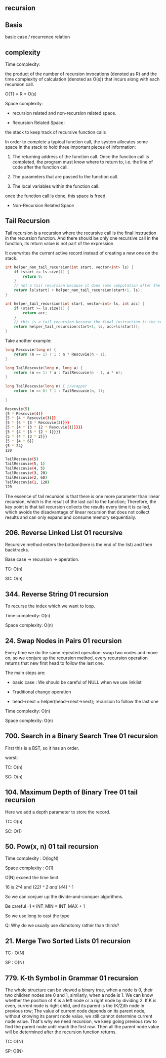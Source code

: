 ## recursion

## Basis

basic case / recurrence relation

## complexity

Time complexity:

the product of the number of recursion invocations (denoted as R) and the time complexity of calculation (denoted as O(s)) that incurs along with each recursion call.

O(T) = R * O(s)

Space complexity:

- recursion related and non-recursion related space.

- Recursion Related Space:

the stack to keep track of recursive function calls

In order to complete a typical function call, the system allocates some space in the stack to hold three important pieces of information:

1. The returning address of the function call. Once the function call is completed, the program must know where to return to, i.e. the line of code after the function call.

2. The parameters that are passed to the function call. 

3. The local variables within the function call.

once the function call is done, this space is freed. 

- Non-Recursion Related Space

## Tail Recursion

Tail recursion is a recursion where the recursive call is the final instruction in the recursion function. And there should be only one recursive call in the function,
its return value is not part of the expression. 

It overwrites the current active record instead of creating a new one on the stack.

```cpp
int helper_non_tail_recursion(int start, vector<int> ls) {
    if (start >= ls.size()) {
        return 0;
    }
    // not a tail recursion because it does some computation after the recursive call returned.
    return ls[start] + helper_non_tail_recursion(start+1, ls);
}

int helper_tail_recursion(int start, vector<int> ls, int acc) {
    if (start >= ls.size()) {
        return acc;
    }
    // this is a tail recursion because the final instruction is the recursive call.
    return helper_tail_recursion(start+1, ls, acc+ls[start]);
}

```

Take another example:

```cpp
long Rescuvie(long n) {
    return (n == 1) ? 1 : n * Rescuvie(n - 1);
}
```

```cpp
long TailRescuvie(long n, long a) {
    return (n == 1) ? a : TailRescuvie(n - 1, a * n);
}
 
long TailRescuvie(long n) { //wrapper 
    return (n == 0) ? 1 : TailRescuvie(n, 1);
 
}
```

```bash
Rescuvie(5)
{5 * Rescuvie(4)}
{5 * {4 * Rescuvie(3)}}
{5 * {4 * {3 * Rescuvie(2)}}}
{5 * {4 * {3 * {2 * Rescuvie(1)}}}}
{5 * {4 * {3 * {2 * 1}}}}
{5 * {4 * {3 * 2}}}
{5 * {4 * 6}}
{5 * 24}
120
```

```bash
TailRescuvie(5)
TailRescuvie(5, 1)
TailRescuvie(4, 5)
TailRescuvie(3, 20)
TailRescuvie(2, 60)
TailRescuvie(1, 120)
120
```

The essence of tail recursion is that there is one more parameter than linear recursion, which is the result of the last call to the function;
Therefore, the key point is that tail recursion collects the results every time it is called, which avoids the disadvantage of linear recursion that does not collect results and can only expand and consume memory sequentially.


## 206. Reverse Linked List 01 recursive

Recursive method enters the bottom(here is the end of the list) and then backtracks.

Base case -> recursion -> operation.

TC: O(n)

SC: O(n)

## 344. Reverse String 01 recursion

To recurse the index which we want to loop.

Time complexity: O(n)

Space complexity: O(n)

## 24. Swap Nodes in Pairs 01 recursion

Every time we do the same repeated operation: swap two nodes and move on, so we conjure up the recursion method, every recursion operation returns that new first head to follow the last one.

The main steps are:

- basic case : We should be careful of NULL when we use linklist

- Traditional change operation

- head->next = helper(head->next->next);  recursion to follow the last one

Time complexity: O(n)

Space complexity: O(n)

## 700. Search in a Binary Search Tree 01 recursion

First this is a BST, so it has an order.

worst:

TC: O(n)

SC: O(n)

## 104. Maximum Depth of Binary Tree 01 tail recursion

Here we add a depth parameter to store the record.

TC: O(n)

SC: O(1)

## 50. Pow(x, n) 01 tail recursion

Time complexity : O(logN)

Space complexity : O(1)

O(N) exceed the time limit 

16 is 2^4 and (2*2) ^ 2 and (4*4) ^ 1

So we can conjuer up the divide-and-conquer algorithms.

Be careful -1 * INT_MIN = INT_MAX + 1

So we use long to cast the type

Q:  Why do we usually use dichotomy rather than thirds?

## 21. Merge Two Sorted Lists 01 recursion

TC : O(N)

SP : O(N)

## 779. K-th Symbol in Grammar 01 recursion 

The whole structure can be viewed a binary tree, when a node is 0, their two children nodes are 0 and 1, similarly, when a node is 1. We can know whether the position of K is a left node or a right node by dividing 2. If K is even, current node is right child, and its parent is the (K/2)th node in previous row;
The value of current node depends on its parent node, without knowing its parent node value, we still cannot determine current node value. That's why we need recursion, we keep going previous row to find the parent node until reach the first row. Then all the parent node value will be determined after the recursion function returns.

TC: O(N)

SP: O(N)



